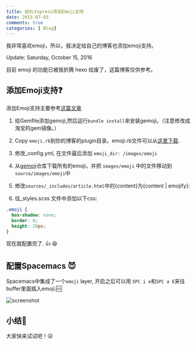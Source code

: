 ```yaml
---
title: 给Octopress添加Emoji支持
date: 2015-07-03
comments: true
categories: [ Blog]
---
```


我非常喜欢emoji，所以，我决定给自己的博客也添加emoji支持。

Update: Saturday, October 15, 2016

目前 emoji 的功能已被我折腾 hexo 给废了，这篇博客仅供参考。

<!--more-->

添加Emoji支持:question: 
-------------
添加Emoji支持主要参考[这篇文章](http://nguyenhoan1988.github.io/blog/2014/09/30/adding-emoji-to-octopress/)

1. 给Gemfile添加gemoji,然后运行`bundle install`来安装gemoji。（注意修改成淘宝的gem镜像。）

2. Copy `emoji.rb`到你的博客的plugin目录。emoji.rb文件可以从[这里下载](https://github.com/chriskempson/jekyll-emoji).

3. 修改_config.yml, 在文件最后添加 `emoji_dir: /images/emoji`

4. 从[gemoji](https://github.com/github/gemoji)仓库下载所有的emoji，并把 `images/emoji` 中的文件移动到`source/images/emoji`中

5. 修改`sources/_includes/article.html`中的{content}为{content \| emojify}:

6. 往_styles.scss 文件中添加以下css:

```css
.emoji {
  box-shadow: none;
  border: 0;
  height: 20px;
}
```

现在就配置完了. :+1: :laughing: 

配置Spacemacs :smiling_imp:
---------
Spacemacs中集成了一个`emoji` layer, 开启之后可以用 `SPC i e`和`SPC a E`来往buffer里面插入emoji.:cool: 

![screenshot](https://zilongshanren.com/img/emoji-screenshot.png)

小结:dog: 
----

大家快来试试吧！:stuck_out_tongue_winking_eye: 

